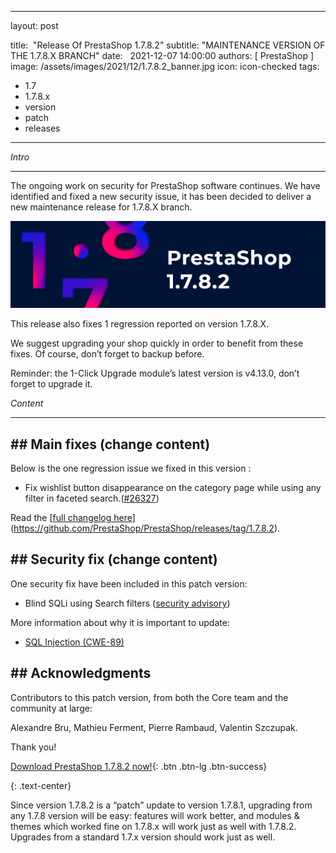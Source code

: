 - --

layout: post

title:  "Release Of PrestaShop 1.7.8.2"
subtitle: "MAINTENANCE VERSION OF THE 1.7.8.X BRANCH"
date:   2021-12-07 14:00:00
authors: [ PrestaShop ]
image: /assets/images/2021/12/1.7.8.2_banner.jpg
icon: icon-checked
tags:
- 1.7
- 1.7.8.x
- version
- patch
- releases

- --

*Intro*

---

The ongoing work on security for PrestaShop software continues. We have identified and fixed a new security issue, it has been decided to deliver a new maintenance release for 1.7.8.X branch.

*![1.7.8.2 is available!](/assets/images/2021/12/1.7.8.2_banner.jpg)*

This  release also fixes 1 regression reported on version 1.7.8.X.

We suggest upgrading your shop quickly in order to benefit from these fixes. Of course, don’t forget to backup before.

Reminder: the 1-Click Upgrade module’s latest version is v4.13.0, don’t forget to upgrade it.

*Content*

---

## ## Main fixes (change content)

Below is the one regression issue we fixed in this version :

- Fix wishlist button disappearance on the category page while using any filter in faceted search.([#26327](https://github.com/PrestaShop/PrestaShop/issues/26327))

Read the [[full changelog here](https://github.com/PrestaShop/PrestaShop/releases/tag/1.7.6.2)](https://github.com/PrestaShop/PrestaShop/releases/tag/1.7.8.2).

## ## Security fix (change content)

One security fix have been included in this patch version:

- Blind SQLi using Search filters ([security advisory]([https://github.com/PrestaShop/PrestaShop/security/advisories/GHSA-6xxj-gcjq-wgf4](https://github.com/PrestaShop/PrestaShop/security/advisories/GHSA-6xxj-gcjq-wgf4)))

More information about why it is important to update:

- [SQL Injection (CWE-89)](https://cwe.mitre.org/data/definitions/89.html)

## ## Acknowledgments

Contributors to this patch version, from both the Core team and the community at large:

Alexandre Bru, Mathieu Ferment, Pierre Rambaud, Valentin Szczupak.

Thank you!

[Download PrestaShop 1.7.8.2 now!](https://www.prestashop.com/en/download){: .btn .btn-lg .btn-success}

{: .text-center}

Since version 1.7.8.2 is a “patch” update to version 1.7.8.1, upgrading from any 1.7.8 version will be easy: features will work better, and modules & themes which worked fine on 1.7.8.x will work just as well with 1.7.8.2. Upgrades from a standard 1.7.x version should work just as well.
